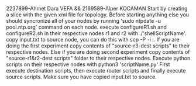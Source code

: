 2237899-Ahmet Dara VEFA && 2169589-Alper KOCAMAN
Start by creating a slice with the given xml file for topology.
Before starting anything else you should syncronize all of your nodes by running 'sudo ntpdate -u pool.ntp.org' command on each node.
execute configureR1.sh and configureR2.sh in their respective nodes r1 and r2 with ./'shellScriptName'.
copy input.txt to source node, you can do this with scp -P <port> -i <ssh-key> <fileName> <destinationAddress>:<targetFilePath>.
If you are doing the first experiment copy contents of "source-r3-dest scripts" to their respective nodes. Else if you are doing second experiment copy contents of "source-r1&r2-dest scripts" folder to their respective nodes.
Execute python scripts on their respective nodes with python3 'scriptName.py'
First execute destination scripts, then execute router scripts and finally execute source scripts. Make sure you have copied input.txt to source.